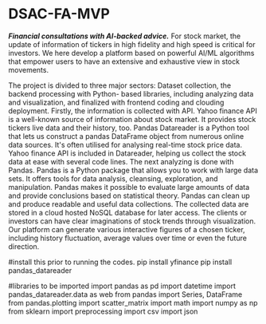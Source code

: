 # DSAC-FA-MVP
***Financial consultations with AI-backed advice.***
For stock market, the update of information of tickers in high fidelity and high speed is critical for
investors. We here develop a platform based on powerful AI/ML algorithms that empower users to
have an extensive and exhaustive view in stock movements.

The project is divided to three major sectors: Dataset collection, the backend processing with Python-
based libraries, including analyzing data and visualization, and finalized with frontend coding and
clouding deployment.
Firstly, the information is collected with API. Yahoo finance API is a well-known source of information
about stock market. It provides stock tickers live data and their history, too. Pandas Datareader is a
Python tool that lets us construct a pandas DataFrame object from numerous online data sources. It&#39;s
often utilised for analysing real-time stock price data. Yahoo finance API is included in Datareader,
helping us collect the stock data at ease with several code lines.
The next analyzing is done with Pandas. Pandas is a Python package that allows you to work with
large data sets. It offers tools for data analysis, cleansing, exploration, and manipulation. Pandas
makes it possible to evaluate large amounts of data and provide conclusions based on statistical
theory. Pandas can clean up and produce readable and useful data collections. The collected data
are stored in a cloud hosted NoSQL database for later access.
The clients or investors can have clear imaginations of stock trends through visualization. Our
platform can generate various interactive figures of a chosen ticker, including history fluctuation,
average values over time or even the future direction.

#install this prior to running the codes.
pip install yfinance
pip install pandas_datareader

#libraries to be imported
import pandas as pd
import datetime
import pandas_datareader.data as web
from pandas import Series, DataFrame
from pandas.plotting import scatter_matrix
import math
import numpy as np
from sklearn import preprocessing
import csv 
import json


